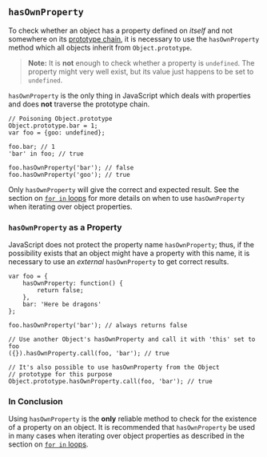 ## `hasOwnProperty`

To check whether an object has a property defined on *itself* and not somewhere
on its [prototype chain](#object.prototype), it is necessary to use the
`hasOwnProperty` method which all objects inherit from `Object.prototype`.

> **Note:** It is **not** enough to check whether a property is `undefined`. The
> property might very well exist, but its value just happens to be set to
> `undefined`.

`hasOwnProperty` is the only thing in JavaScript which deals with properties and
does **not** traverse the prototype chain.

    // Poisoning Object.prototype
    Object.prototype.bar = 1;
    var foo = {goo: undefined};

    foo.bar; // 1
    'bar' in foo; // true

    foo.hasOwnProperty('bar'); // false
    foo.hasOwnProperty('goo'); // true

Only `hasOwnProperty` will give the correct and expected result. See the section
on [`for in` loops](#object.forinloop) for more details on when to use
`hasOwnProperty` when iterating over object
properties.

### `hasOwnProperty` as a Property

JavaScript does not protect the property name `hasOwnProperty`; thus, if the
possibility exists that an object might have a property with this name, it is
necessary to use an *external* `hasOwnProperty` to get correct results.

    var foo = {
        hasOwnProperty: function() {
            return false;
        },
        bar: 'Here be dragons'
    };

    foo.hasOwnProperty('bar'); // always returns false

    // Use another Object's hasOwnProperty and call it with 'this' set to foo
    ({}).hasOwnProperty.call(foo, 'bar'); // true

    // It's also possible to use hasOwnProperty from the Object
    // prototype for this purpose
    Object.prototype.hasOwnProperty.call(foo, 'bar'); // true


### In Conclusion

Using `hasOwnProperty` is the **only** reliable method to check for the
existence of a property on an object. It is recommended that `hasOwnProperty`
be used in many cases when iterating over object properties as described
in the section on [`for in` loops](#object.forinloop).

